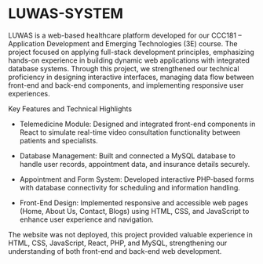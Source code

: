 # LUWAS-SYSTEM
LUWAS is a web-based healthcare platform developed for our CCC181 – Application Development and Emerging Technologies (3E) course. The project focused on applying full-stack development principles, emphasizing hands-on experience in building dynamic web applications with integrated database systems. Through this project, we strengthened our technical proficiency in designing interactive interfaces, managing data flow between front-end and back-end components, and implementing responsive user experiences.

Key Features and Technical Highlights

- Telemedicine Module: Designed and integrated front-end components in React to simulate real-time video consultation functionality between patients and specialists.

- Database Management: Built and connected a MySQL database to handle user records, appointment data, and insurance details securely.

- Appointment and Form System: Developed interactive PHP-based forms with database connectivity for scheduling and information handling.

- Front-End Design: Implemented responsive and accessible web pages (Home, About Us, Contact, Blogs) using HTML, CSS, and JavaScript to enhance user experience and navigation.
  
The website was not deployed, this project provided valuable experience in HTML, CSS, JavaScript, React, PHP, and MySQL, strengthening our understanding of both front-end and back-end web development.
